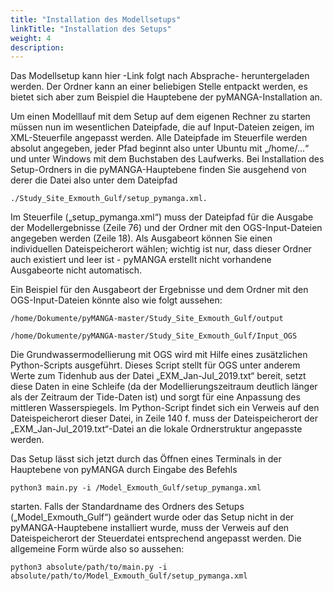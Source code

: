 ```yaml
---
title: "Installation des Modellsetups"
linkTitle: "Installation des Setups"
weight: 4
description:
---
```


Das Modellsetup kann hier -Link folgt nach Absprache- heruntergeladen werden. Der Ordner kann an einer beliebigen Stelle entpackt werden, es bietet sich aber zum Beispiel die Hauptebene der pyMANGA-Installation an.

Um einen Modelllauf mit dem Setup auf dem eigenen Rechner zu starten müssen nun im wesentlichen Dateipfade, die auf Input-Dateien zeigen, im XML-Steuerfile angepasst werden. Alle Dateipfade im Steuerfile werden absolut angegeben, jeder Pfad beginnt also unter Ubuntu mit &bdquo;/home/...&ldquo; und unter Windows mit dem Buchstaben des Laufwerks. Bei Installation des Setup-Ordners in die pyMANGA-Hauptebene finden Sie ausgehend von derer die Datei also unter dem Dateipfad

	./Study_Site_Exmouth_Gulf/setup_pymanga.xml.

Im Steuerfile (&bdquo;setup_pymanga.xml&ldquo;) muss der Dateipfad für die Ausgabe der Modellergebnisse (Zeile 76) und der Ordner mit den OGS-Input-Dateien angegeben werden (Zeile 18). Als Ausgabeort können Sie einen individuellen Dateispeicherort wählen; wichtig ist nur, dass dieser Ordner auch existiert und leer ist - pyMANGA erstellt nicht vorhandene Ausgabeorte nicht automatisch.

Ein Beispiel für den Ausgabeort der Ergebnisse und dem Ordner mit den OGS-Input-Dateien könnte also wie folgt aussehen:

	/home/Dokumente/pyMANGA-master/Study_Site_Exmouth_Gulf/output

	/home/Dokumente/pyMANGA-master/Study_Site_Exmouth_Gulf/Input_OGS


Die Grundwassermodellierung mit OGS wird mit Hilfe eines zusätzlichen Python-Scripts ausgeführt. Dieses Script stellt für OGS unter anderem Werte zum Tidenhub aus der Datei &bdquo;EXM_Jan-Jul_2019.txt&ldquo; bereit, setzt diese Daten in eine Schleife (da der Modellierungszeitraum deutlich länger als der Zeitraum der Tide-Daten ist) und sorgt für eine Anpassung des mittleren Wasserspiegels. Im Python-Script findet sich ein Verweis auf den Dateispeicherort dieser Datei, in Zeile 140 f. muss der Dateispeicherort der &bdquo;EXM_Jan-Jul_2019.txt&ldquo;-Datei an die lokale Ordnerstruktur angepasste werden.

Das Setup lässt sich jetzt durch das Öffnen eines Terminals in der Hauptebene von pyMANGA durch Eingabe des Befehls 

	python3 main.py -i /Model_Exmouth_Gulf/setup_pymanga.xml

starten. Falls der Standardname des Ordners des Setups (&bdquo;Model_Exmouth_Gulf&ldquo;) geändert wurde oder das Setup nicht in der pyMANGA-Hauptebene installiert wurde, muss der Verweis auf den Dateispeicherort der Steuerdatei entsprechend angepasst werden. Die allgemeine Form würde also so aussehen:

	python3 absolute/path/to/main.py -i absolute/path/to/Model_Exmouth_Gulf/setup_pymanga.xml

